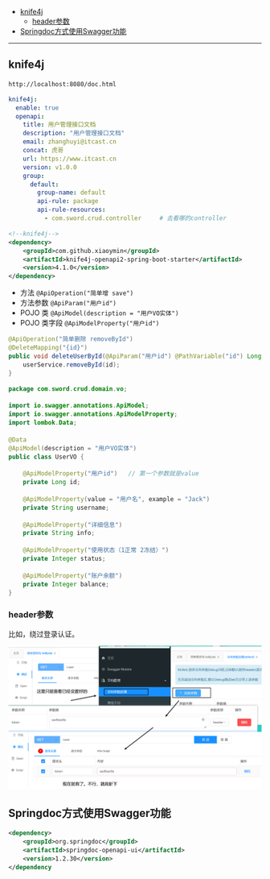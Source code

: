 - [knife4j](#knife4j)
  - [header参数](#header参数)
- [Springdoc方式使用Swagger功能](#springdoc方式使用swagger功能)


---
## knife4j

```
http://localhost:8080/doc.html
```

```yml
knife4j:
  enable: true
  openapi:
    title: 用户管理接口文档
    description: "用户管理接口文档"
    email: zhanghuyi@itcast.cn
    concat: 虎哥
    url: https://www.itcast.cn
    version: v1.0.0
    group:
      default:
        group-name: default
        api-rule: package
        api-rule-resources:
          - com.sword.crud.controller     # 去看哪的controller
```
```xml
<!--knife4j-->
<dependency>
    <groupId>com.github.xiaoymin</groupId>
    <artifactId>knife4j-openapi2-spring-boot-starter</artifactId>
    <version>4.1.0</version>
</dependency>
```

- 方法 `@ApiOperation("简单增 save")`
- 方法参数 `@ApiParam("用户id")`
- POJO 类 `@ApiModel(description = "用户VO实体")`
- POJO 类字段 `@ApiModelProperty("用户id")`
```java
@ApiOperation("简单删除 removeById")
@DeleteMapping("{id}")
public void deleteUserById(@ApiParam("用户id") @PathVariable("id") Long id){
    userService.removeById(id);
}
```
```java
package com.sword.crud.domain.vo;

import io.swagger.annotations.ApiModel;
import io.swagger.annotations.ApiModelProperty;
import lombok.Data;

@Data
@ApiModel(description = "用户VO实体")
public class UserVO {
    
    @ApiModelProperty("用户id")   // 第一个参数就是value
    private Long id;
    
    @ApiModelProperty(value = "用户名", example = "Jack")
    private String username;
    
    @ApiModelProperty("详细信息")
    private String info;

    @ApiModelProperty("使用状态（1正常 2冻结）")
    private Integer status;
    
    @ApiModelProperty("账户余额")
    private Integer balance;
}
```

### header参数

比如，绕过登录认证。

![alt text](../../images/image-333.png)

## Springdoc方式使用Swagger功能

```xml
<dependency>
	<groupId>org.springdoc</groupId>
	<artifactId>springdoc-openapi-ui</artifactId>
	<version>1.2.30</version> 
</dependency
```